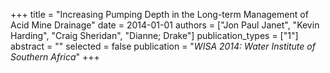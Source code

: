 +++
title = "Increasing Pumping Depth in the Long-term Management of Acid Mine Drainage"
date = 2014-01-01
authors = ["Jon Paul Janet", "Kevin Harding", "Craig Sheridan", "Dianne; Drake"]
publication_types = ["1"]
abstract = ""
selected = false
publication = "*WISA 2014: Water Institute of Southern Africa*"
+++

